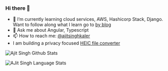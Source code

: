 ### Hi there 👋
<p>

- 🌱 I’m currently learning cloud services, AWS, Hashicorp Stack, Django. Want to follow along what I learn go to [by blog](https://ajitblogs.com/)
- 💬 Ask me about Angular, Typescript
- 📫 How to reach me: [@ajitsinghkaler](https://twitter.com/ajitsinghkaler)
- I am building a privacy focused [HEIC file converter](onlineheicconvert.com)

</p>

![Ajit Singh Github Stats](https://github-readme-stats.vercel.app/api?username=ajitsinghkaler&show_icons=true&include_all_commits=true&theme=radical)

![AJit Singh Language Stats](https://github-readme-stats.anuraghazra1.vercel.app/api/top-langs/?username=ajitsinghkaler&layout=compact&theme=radical)

